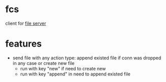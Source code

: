 # fcs
client for <a href="https://github.com/liquiddeath13/fws">file server</a>

# features
- send file with any action type: append existed file if conn was dropped in any case or create new file
  - run with key "new" if need to create new
  - run with key "append" in need to append existed file
 
